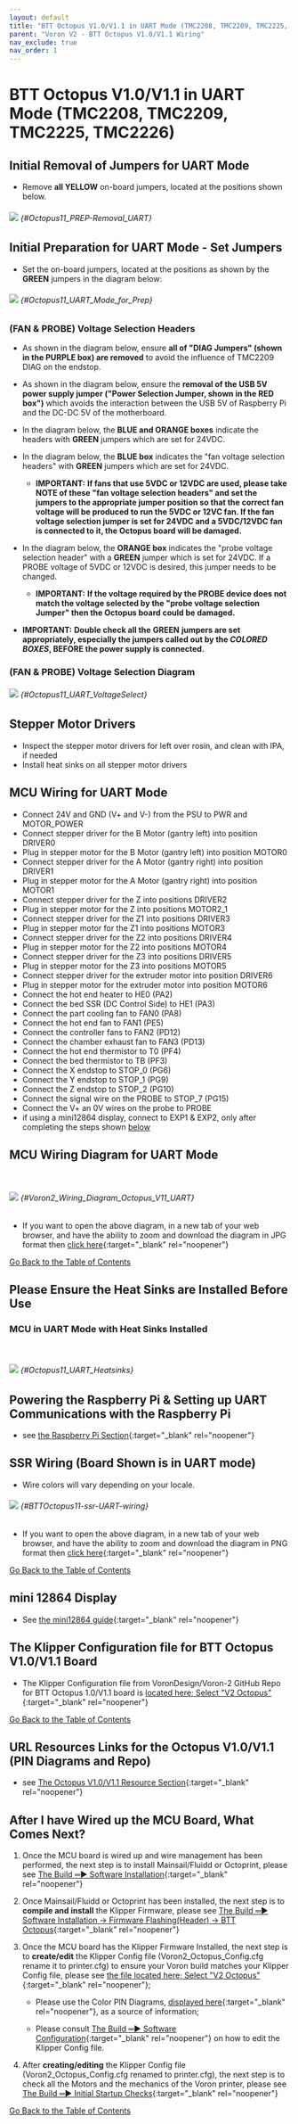 ```yaml
---
layout: default
title: "BTT Octopus V1.0/V1.1 in UART Mode (TMC2208, TMC2209, TMC2225, TMC2226)"
parent: "Voron V2 - BTT Octopus V1.0/V1.1 Wiring"
nav_exclude: true
nav_order: 1
---
```


# BTT Octopus V1.0/V1.1 in UART Mode (TMC2208, TMC2209, TMC2225, TMC2226)

## Initial Removal of Jumpers for UART Mode

* Remove **all <span class="color-blind-yellow">YELLOW</span>** on-board jumpers, located at the positions shown below.

###### ![](./images/Octopus11_PREP-Removal.png) {#Octopus11_PREP-Removal_UART}

## Initial Preparation for UART Mode - Set Jumpers

* Set the on-board jumpers, located at the positions as shown by the **<span class="color-blind-green">GREEN</span>** jumpers in the diagram below:

###### ![](./images/Octopus11_UART_Mode_for_Prep.png) {#Octopus11_UART_Mode_for_Prep}

### (FAN & PROBE) Voltage Selection Headers

* As shown in the diagram below, ensure **all of "DIAG Jumpers" (shown in the <span class="color-blind-purple">PURPLE box</span>) are removed** to avoid the influence of TMC2209 DIAG on the endstop.

* As shown in the diagram below, ensure the **removal of the USB 5V power supply jumper ("Power Selection Jumper, shown in the <span class="color-blind-red">RED box</span>")** which avoids the interaction between the USB 5V of Raspberry Pi and the DC-DC 5V of the motherboard.

* In the diagram below, the **<span class="color-blind-blue">BLUE</span> and <span class="color-blind-orange">ORANGE</span> boxes** indicate the headers with **<span class="color-blind-green">GREEN</span>** jumpers which are set for 24VDC.

* In the diagram below, the **<span class="color-blind-blue">BLUE box</span>** indicates the "fan voltage selection headers" with **<span class="color-blind-green">GREEN</span>** jumpers which are set for 24VDC.

    * __<span class="underline-double-trouble color-blind-red">IMPORTANT:</span>__ **If fans that use 5VDC or 12VDC are used, please take <span class="color-blind-red">NOTE</span> of these "fan voltage selection headers" and set the jumpers to the appropriate jumper position so that the correct fan voltage will be produced to run the 5VDC or 12VC fan.  If the fan voltage selection jumper is set for 24VDC and a 5VDC/12VDC fan is connected to it, the Octopus board will be damaged.**

* In the diagram below, the **<span class="color-blind-orange">ORANGE box</span>** indicates the "probe voltage selection header" with a **<span class="color-blind-green">GREEN</span>** jumper which is set for 24VDC. If a PROBE voltage of 5VDC or 12VDC is desired, this jumper needs to be changed.

    * __<span class="underline-double-trouble color-blind-red">IMPORTANT:</span>__ **If the voltage required by the PROBE device does not match the voltage selected by the "probe voltage selection Jumper" then the Octopus board could be damaged.**

* __<span class="underline-double-trouble color-blind-red">IMPORTANT:</span>__ **Double check all the** __<span class="color-blind-green">GREEN</span>__ **jumpers are set appropriately, especially the jumpers called out by the _COLORED BOXES_, BEFORE the power supply is connected.**

### (FAN & PROBE) Voltage Selection Diagram

###### ![](./images/Octopus11_UART_VoltageSelect.png) {#Octopus11_UART_VoltageSelect}

## Stepper Motor Drivers
* Inspect the stepper motor drivers for left over rosin, and clean with IPA, if needed
* Install heat sinks on all stepper motor drivers

## MCU Wiring for UART Mode

* Connect 24V and GND (V+ and V-) from the PSU to PWR and MOTOR_POWER
* Connect stepper driver for the B Motor (gantry left) into position DRIVER0
* Plug in stepper motor for the B Motor (gantry left) into position MOTOR0
* Connect stepper driver for the A Motor (gantry right) into position DRIVER1
* Plug in stepper motor for the A Motor (gantry right) into position MOTOR1
* Connect stepper driver for the Z into positions DRIVER2
* Plug in stepper motor for the Z into positions MOTOR2_1
* Connect stepper driver for the Z1 into positions DRIVER3
* Plug in stepper motor for the Z1 into positions MOTOR3
* Connect stepper driver for the Z2 into positions DRIVER4
* Plug in stepper motor for the Z2 into positions MOTOR4
* Connect stepper driver for the Z3 into positions DRIVER5
* Plug in stepper motor for the Z3 into positions MOTOR5
* Connect stepper driver for the extruder motor into position DRIVER6
* Plug in stepper motor for the extruder motor into position MOTOR6
* Connect the hot end heater to HE0 (PA2)
* Connect the bed SSR (DC Control Side) to HE1 (PA3)
* Connect the part cooling fan to FAN0 (PA8)
* Connect the hot end fan to FAN1 (PE5)
* Connect the controller fans to FAN2 (PD12)
* Connect the chamber exhaust fan to FAN3 (PD13)
* Connect the hot end thermistor to T0 (PF4)
* Connect the bed thermistor to TB (PF3)
* Connect the X endstop to STOP_0 (PG6)
* Connect the Y endstop to STOP_1 (PG9)
* Connect the Z endstop to STOP_2 (PG10)
* Connect the signal wire on the PROBE to STOP_7 (PG15)
* Connect the V+ an 0V wires on the probe to PROBE
* if using a mini12864 display, connect to EXP1 & EXP2, only after completing the steps shown [below](#mini-12864-display)

## MCU Wiring Diagram for UART Mode
<span> <br> </span>

###### ![](./images/Voron2.4r2_Wiring_Diagram_Octopus_V1.1_in_UART.jpg) {#Voron2_Wiring_Diagram_Octopus_V11_UART}

* <span class="fs_percent_110">If you want to open the above diagram, in a new tab of your web browser, and have the ability to zoom and download the diagram in JPG format then [click here](./images/Voron2.4r2_Wiring_Diagram_Octopus_V1.1_in_UART.jpg){:target="_blank" rel="noopener"}</span>

[Go Back to the Table of Contents](./v2_octopus_wiring#table-of-contents)

## Please Ensure the Heat Sinks are Installed Before Use

### MCU in UART Mode with Heat Sinks Installed
<span> <br> </span>

###### ![](./images/Octopus11_UART_Heatsinks.png) {#Octopus11_UART_Heatsinks}

## Powering the Raspberry Pi & Setting up UART Communications with the Raspberry Pi

* see [the Raspberry Pi Section](./Octopus11_RaspberryPi#raspberry-pi){:target="_blank" rel="noopener"}

## SSR Wiring (Board Shown is in UART mode)

* Wire colors will vary depending on your locale.

###### ![](./images/BTTOctopus11-ssr-UART-wiring.png) {#BTTOctopus11-ssr-UART-wiring}

* If you want to open the above diagram, in a new tab of your web browser, and have the ability to zoom and download the diagram in PNG format then [click here](./images/BTTOctopus11-ssr-UART-wiring.png){:target="_blank" rel="noopener"}

[Go Back to the Table of Contents](./v2_octopus_wiring#table-of-contents)

## mini 12864 Display

* See [the mini12864 guide](./mini12864_klipper_guide.md){:target="_blank" rel="noopener"}

## The Klipper Configuration file for BTT Octopus V1.0/V1.1 Board

* The Klipper Configuration file from VoronDesign/Voron-2 GitHub Repo for BTT Octopus 1.0/V1.1 board is [located here; Select "V2 Octopus"](../../build/software/configuration#initial-voron-printer-configuration){:target="_blank" rel="noopener"}

[Go Back to the Table of Contents](./v2_octopus_wiring#table-of-contents)

## URL Resources Links for the Octopus V1.0/V1.1 (PIN Diagrams and Repo)

* see [The Octopus V1.0/V1.1 Resource Section](./Octopus11_Resources#color-pin-diagram-for-btt-octopus-v10v11){:target="_blank" rel="noopener"}

## After I have Wired up the MCU Board, What Comes Next?

1. Once the MCU board is wired up and wire management has been performed, the next step is to install Mainsail/Fluidd or Octoprint, please see [The Build ═► Software Installation](../../build/software/index#software-installation){:target="_blank" rel="noopener"}

2. Once Mainsail/Fluidd or Octoprint has been installed, the next step is to **compile and install** the Klipper Firmware, please see [The Build ═► Software Installation -> Firmware Flashing(Header) -> BTT Octopus](../../build/software/octopus_klipper#octopuspro-klipper-firmware){:target="_blank" rel="noopener"}

3. Once the MCU board has the Klipper Firmware Installed, the next step is to **create/edit** the Klipper Config file (Voron2_Octopus_Config.cfg rename it to printer.cfg) to ensure your Voron build matches your Klipper Config file, please see [the file located here; Select "V2 Octopus"](../../build/software/configuration#initial-voron-printer-configuration){:target="_blank" rel="noopener"};

    * Please use the Color PIN Diagrams, [displayed here](./Octopus11_Resources#color-pin-diagram-for-btt-octopus-v10v11){:target="_blank" rel="noopener"}, as a source of information;

    * Please consult [The Build ═► Software Configuration](../../build/software/configuration#software-configuration){:target="_blank" rel="noopener"} on how to edit the Klipper Config file.


4. After **creating/editing** the Klipper Config file (Voron2_Octopus_Config.cfg renamed to printer.cfg), the next step is to check all the Motors and the mechanics of the Voron printer, please see [The Build ═► Initial Startup Checks](../../build/startup/index#initial-startup-checks){:target="_blank" rel="noopener"}

[Go Back to the Table of Contents](./v2_octopus_wiring#table-of-contents)